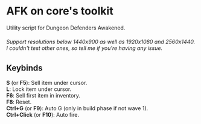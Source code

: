 # AFK on core's toolkit  
Utility script for Dungeon Defenders Awakened.  
###### Support resolutions below 1440x900 as well as 1920x1080 and 2560x1440. I couldn't test other ones, so tell me if you're having any issue.  
## Keybinds
**S** (or **F5**): Sell item under cursor.  
**L**: Lock item under cursor.  
**F6**: Sell first item in inventory.  
**F8**: Reset.  
**Ctrl+G** (or **F9**): Auto G (only in build phase if not wave 1).  
**Ctrl+Click** (or **F10**): Auto fire.  
